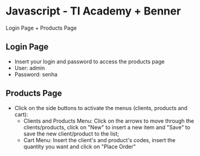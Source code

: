 # Javascript - TI Academy + Benner
Login Page + Products Page

## Login Page
- Insert your login and password to access the products page
- User: admin
- Password: senha

## Products Page
- Click on the side buttons to activate the menus (clients, products and cart):
  - Clients and Products Menu: Click on the arrows to move through the clients/products, click on "New" to insert a new item and "Save" to save the new client/product to the list;
  - Cart Menu: Insert the client's and product's codes, insert the quantity you want and click on "Place Order"
